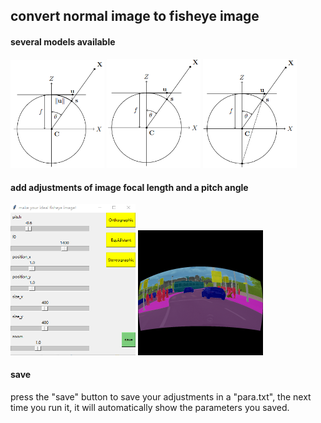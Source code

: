 ## convert normal image to fisheye image  

#### several models available  

<img src="https://github.com/txff99/normal-image-to-fisheye/blob/main/demo/Equidistant.png" width="150px"> <img src="https://github.com/txff99/normal-image-to-fisheye/blob/main/demo/Orthographic.png" width="150px"> <img src="https://github.com/txff99/normal-image-to-fisheye/blob/main/demo/Stereographic.png" width="150px">  


#### add adjustments of image focal length and a pitch angle  

<img src="https://github.com/txff99/normal-image-to-fisheye/blob/main/demo/demo1.png" width="200px">  <img src="https://github.com/txff99/normal-image-to-fisheye/blob/main/demo/demo2.png" width="200px">  

#### save

press the "save" button to save your adjustments in a "para.txt", the next time you run it, it will automatically show the parameters you saved. 
